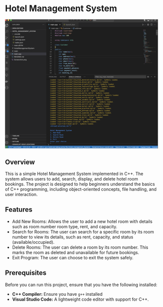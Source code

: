 # Hotel Management System

![Screenshot](Screenshot2.png)


## Overview
This is a simple Hotel Management System implemented in C++. The system allows users to add, search, display, and delete hotel room bookings. The project is designed to help beginners understand the basics of C++ programming, including object-oriented concepts, file handling, and user interaction.

## Features
- Add New Rooms: Allows the user to add a new hotel room with details such as room number room type, rent, and capacity.
- Search for Rooms: The user can search for a specific room by its room number to view its details, such as rent, capacity, and status (available/occupied).
- Delete Rooms: The user can delete a room by its room number. This marks the room as deleted and unavailable for future bookings.
- Exit Program: The user can choose to exit the system safely.

## Prerequisites
Before you can run this project, ensure that you have the following installed:

- **C++ Compiler:** Ensure you have `g++` installed
- **Visual Studio Code:** A lightweight code editor with support for C++.
